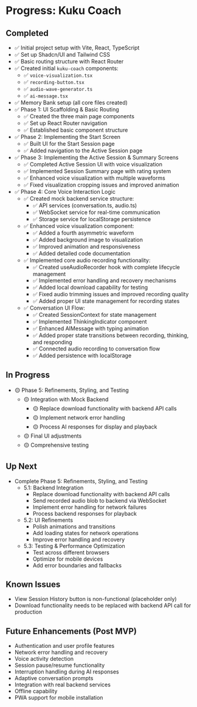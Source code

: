 # Progress: Kuku Coach

## Completed

- ✅ Initial project setup with Vite, React, TypeScript
- ✅ Set up Shadcn/UI and Tailwind CSS
- ✅ Basic routing structure with React Router
- ✅ Created initial `kuku-coach` components:
  - ✅ `voice-visualization.tsx`
  - ✅ `recording-button.tsx`
  - ✅ `audio-wave-generator.ts`
  - ✅ `ai-message.tsx`
- ✅ Memory Bank setup (all core files created)
- ✅ Phase 1: UI Scaffolding & Basic Routing
  - ✅ Created the three main page components
  - ✅ Set up React Router navigation
  - ✅ Established basic component structure
- ✅ Phase 2: Implementing the Start Screen
  - ✅ Built UI for the Start Session page
  - ✅ Added navigation to the Active Session page
- ✅ Phase 3: Implementing the Active Session & Summary Screens
  - ✅ Completed Active Session UI with voice visualization
  - ✅ Implemented Session Summary page with rating system
  - ✅ Enhanced voice visualization with multiple waveforms
  - ✅ Fixed visualization cropping issues and improved animation
- ✅ Phase 4: Core Voice Interaction Logic
  - ✅ Created mock backend service structure:
    - ✅ API services (conversation.ts, audio.ts)
    - ✅ WebSocket service for real-time communication
    - ✅ Storage service for localStorage persistence
  - ✅ Enhanced voice visualization component:
    - ✅ Added a fourth asymmetric waveform
    - ✅ Added background image to visualization
    - ✅ Improved animation and responsiveness
    - ✅ Added detailed code documentation
  - ✅ Implemented core audio recording functionality:
    - ✅ Created useAudioRecorder hook with complete lifecycle management
    - ✅ Implemented error handling and recovery mechanisms
    - ✅ Added local download capability for testing
    - ✅ Fixed audio trimming issues and improved recording quality
    - ✅ Added proper UI state management for recording states
  - ✅ Conversation UI Flow:
    - ✅ Created SessionContext for state management
    - ✅ Implemented ThinkingIndicator component
    - ✅ Enhanced AIMessage with typing animation
    - ✅ Added proper state transitions between recording, thinking, and responding
    - ✅ Connected audio recording to conversation flow
    - ✅ Added persistence with localStorage

## In Progress

- 🟡 Phase 5: Refinements, Styling, and Testing
  - 🟡 Integration with Mock Backend
    - 🟡 Replace download functionality with backend API calls
    - 🟡 Implement network error handling
    - 🟡 Process AI responses for display and playback
  - 🟡 Final UI adjustments
  - 🟡 Comprehensive testing

## Up Next

- Complete Phase 5: Refinements, Styling, and Testing
  - 5.1: Backend Integration
    - Replace download functionality with backend API calls
    - Send recorded audio blob to backend via WebSocket
    - Implement error handling for network failures
    - Process backend responses for playback
  - 5.2: UI Refinements
    - Polish animations and transitions
    - Add loading states for network operations
    - Improve error handling and recovery
  - 5.3: Testing & Performance Optimization
    - Test across different browsers
    - Optimize for mobile devices
    - Add error boundaries and fallbacks

## Known Issues

- View Session History button is non-functional (placeholder only)
- Download functionality needs to be replaced with backend API call for production

## Future Enhancements (Post MVP)

- Authentication and user profile features
- Network error handling and recovery
- Voice activity detection
- Session pause/resume functionality
- Interruption handling during AI responses
- Adaptive conversation prompts
- Integration with real backend services
- Offline capability
- PWA support for mobile installation
